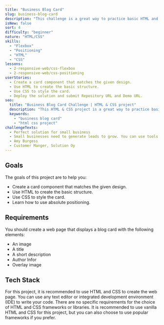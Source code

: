 ```yaml
---
title: "Business Blog Card"
slug: business-blog-card
description: "This challenge is a great way to practice basic HTML and CSS skills. The challenge is to create a business blog card that challenges you to use flexbox, positioning,..."
isNew: false
sort: 4
difficulty: "beginner"
nature: "HTML/CSS"
skills:
  - "Flexbox"
  - "Positioning"
  - "HTML"
  - "CSS"
lessons:
  - 2-responsive-web/css-flexbox
  - 2-responsive-web/css-positioning
userStories:
  - Create a card component that matches the given design.
  - Use HTML to create the basic structure.
  - Use CSS to style the card.
  - Deploy the solution and submit Repository URL and Demo URL.
seo:
  title: "Business Blog Card Challenge | HTML & CSS project"
  description: "This HTML & CSS project is a great way to practice basic HTML and CSS skills. The project is to create a business blog card that challenges you to use flexbox, positioning,..."
  keywords:
    - "business blog card"
    - "html css project"
challengeTexts:
  - Perfect solution for small business
  - Small businesses need to generate leads to grow. You can use tools like Ringy.
  - Amy Burgess
  - Customer Manger, Solution Oy
---
```


## Goals

The goals of this project are to help you:

- Create a card component that matches the given design.
- Use HTML to create the basic structure.
- Use CSS to style the card.
- Learn how to use absolute positioning.

## Requirements

You should create a web page that displays a blog card with the following elements:

- An image
- A title
- A short description
- Author Infor
- Overlay image

## Tech Stack

For this project, it is recommended to use HTML and CSS to create the web page. You can use any text editor or integrated development environment (IDE) to write your code. There are no specific requirements for the choice of HTML and CSS frameworks or libraries. It is recommended to use vanilla HTML and CSS for this project, but you can also choose to use popular frameworks if you prefer.
